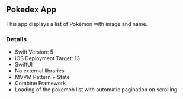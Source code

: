## Pokedex App
This app displays a list of Pokèmon with image and name.
### Details
- Swift Version: 5
- iOS Deployment Target: 13
- SwiftUI
- No external libraries
- MVVM Pattern + State 
- Combine Framework
- Loading of the pokemon list with automatic pagination on scrolling
